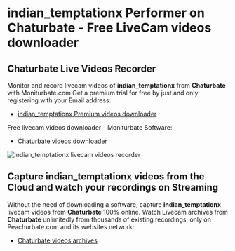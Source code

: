 # indian_temptationx Performer on Chaturbate - Free LiveCam videos downloader

## Chaturbate Live Videos Recorder

Monitor and record livecam videos of **indian_temptationx** from **Chaturbate** with Moniturbate.com
Get a premium trial for free by just and only registering with your Email address:
* [indian_temptationx Premium videos downloader](https://moniturbate.com/request-demo-licence-key.html)

Free livecam videos downloader - Moniturbate Software:
* [Chaturbate videos downloader](https://moniturbate.com/moniturbate-download-software.html)

![indian_temptationx livecam videos recorder](https://peachurnet.com/templates/moniturbate-software.png)


## Capture indian_temptationx videos from the Cloud and watch your recordings on Streaming

Without the need of downloading a software, capture **indian_temptationx** livecam videos from **Chaturbate** 100% online.
Watch Livecam archives from **Chaturbate** unlimitedly from thousands of existing recordings, only on Peachurbate.com and its websites network:
* [Chaturbate videos archives](https://peachurnet.com/)